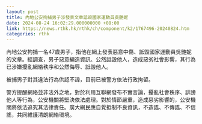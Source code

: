 ```yaml
---
layout: post
title: 內地公安拘捕男子涉發表文章詆毀國家運動員吳艷妮
date: 2024-08-24 16:02:29.000000000 +08:00
link: https://news.rthk.hk/rthk/ch/component/k2/1767496-20240824.htm
categories: rthk
---
```


內地公安拘捕一名47歲男子，指他在網上發表惡意中傷、詆毀國家運動員吳艷妮的文章。經調查，男子惡意編造資訊、公然詆毀他人，造成惡劣社會影響，其行為已涉嫌擾亂網絡秩序和公然侮辱、詆毀他人。 

被捕男子對其違法行為供認不諱，目前已被警方依法行政拘留。

警方提醒網絡並非法外之地，對於利用互聯網發布不實言論，擾亂社會秩序、誹謗他人等行為，公安機關將堅決依法處理。對於情節嚴重，造成惡劣影響的，公安機關將依法追究其法律責任。廣大網民應自覺抵制不良資訊，不造謠、不傳謠、不信謠，共同維護清朗網絡環境。
